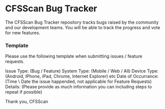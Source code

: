 # CFSScan Bug Tracker

The CFSScan Bug Tracker repository tracks bugs raised by the community and our development teams. You will be able to track the progress and vote for new features.


### Template
Please use the following template when submitting issues / feature requests.


Issue Type: (Bug / Feature)
System Type: (Mobile / Web / All)
Device Type: (Android, IPhone, iPad, Chrome, Internet Explorer) etc
Date of Occurrance: (Time \ Date the issue happended, not applicable for Feature Requests)
Details: (Please provide as much information you can including steps to repeat if possible)


Thank you, CFSScan
